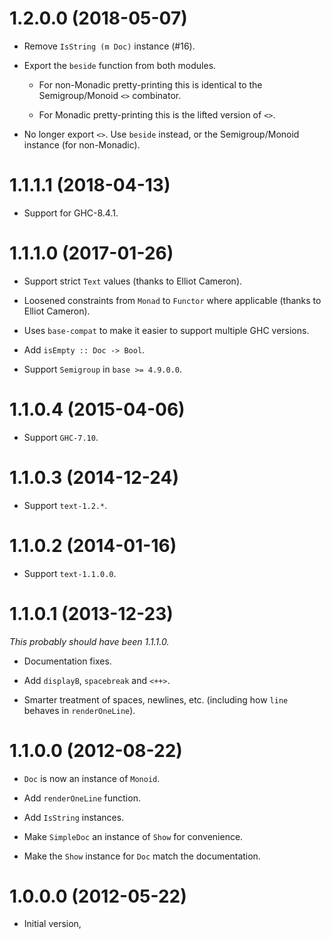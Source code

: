 1.2.0.0 (2018-05-07)
====================

* Remove `IsString (m Doc)` instance (#16).

* Export the `beside` function from both modules.

    - For non-Monadic pretty-printing this is identical to the
      Semigroup/Monoid `<>` combinator.

    - For Monadic pretty-printing this is the lifted version of `<>`.

* No longer export `<>`.  Use `beside` instead, or the
  Semigroup/Monoid instance (for non-Monadic).

1.1.1.1 (2018-04-13)
====================

* Support for GHC-8.4.1.

1.1.1.0 (2017-01-26)
====================

* Support strict `Text` values (thanks to Elliot Cameron).

* Loosened constraints from `Monad` to `Functor` where applicable
  (thanks to Elliot Cameron).

* Uses `base-compat` to make it easier to support multiple GHC
  versions.

* Add `isEmpty :: Doc -> Bool`.

* Support `Semigroup` in `base >= 4.9.0.0`.

1.1.0.4 (2015-04-06)
====================

* Support `GHC-7.10`.

1.1.0.3 (2014-12-24)
====================

* Support `text-1.2.*`.

1.1.0.2 (2014-01-16)
====================

* Support `text-1.1.0.0`.

1.1.0.1 (2013-12-23)
====================

_This probably should have been 1.1.1.0._

* Documentation fixes.

* Add `displayB`, `spacebreak` and `<++>`.

* Smarter treatment of spaces, newlines, etc. (including how `line`
  behaves in `renderOneLine`).

1.1.0.0 (2012-08-22)
====================

* `Doc` is now an instance of `Monoid`.

* Add `renderOneLine` function.

* Add `IsString` instances.

* Make `SimpleDoc` an instance of `Show` for convenience.

* Make the `Show` instance for `Doc` match the documentation.

1.0.0.0 (2012-05-22)
====================

* Initial version,
